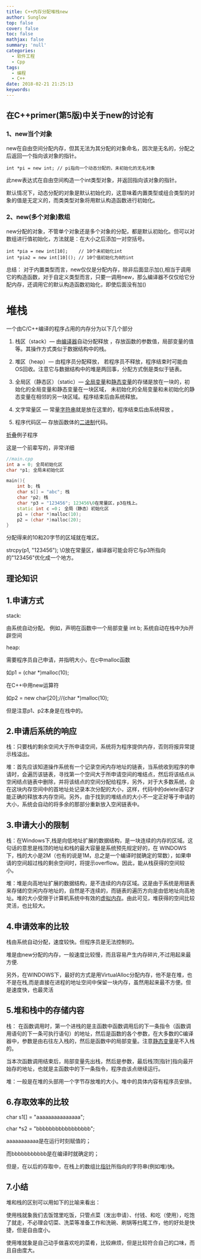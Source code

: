 ```yaml
---
title: C++内存分配堆栈new
author: Sunglow
top: false
cover: false
toc: false
mathjax: false
summary: 'null'
categories:
  - 软件工程
  - Cpp
tags:
  - 编程
  - C++
date: 2018-02-21 21:25:13
keywords:
---
```


## 在C++primer(第5版)中关于new的讨论有
### 1、new当个对象  
new在自由空间分配内存，但其无法为其分配的对象命名，因次是无名的，分配之后返回一个指向该对象的指针。
```
int *pi = new int; // pi指向一个动态分配的，未初始化的无名对象  
```

此new表达式在自由空间构造一个int类型对象，并返回指向该对象的指针。

默认情况下，动态分配的对象是默认初始化的，这意味着内置类型或组合类型的对象的值是无定义的，而类类型对象将用默认构造函数进行初始化。

### 2、new(多个对象)数组  
new分配的对象，不管单个对象还是多个对象的分配，都是默认初始化。但可以对数组进行值初始化，方法就是：在大小之后添加一对空括号。   
```
int *pia = new int[10];    // 10个未初始化int
int *pia2 = new int[10](); // 10个值初始化为0的int
```
总结： 对于内置类型而言，new仅仅是分配内存，除非后面显示加(),相当于调用它的构造函数，对于自定义类型而言，只要一调用new，那么编译器不仅仅给它分配内存，还调用它的默认构造函数初始化，即使后面没有加()





# 堆栈



一个由C/C++编译的程序占用的内存分为以下几个部分

1. 栈区（stack）— 由[编译器](http://baike.so.com/doc/6133192.html)自动分配释放 ，存放函数的参数值，局部变量的值等。其操作方式类似于数据结构中的栈。
2. 堆区（heap）— 由程序员分配释放， 若程序员不释放，程序结束时可能由OS回收。注意它与数据结构中的堆是两回事，分配方式倒是类似于链表。

3. 全局区（静态区）（static）— [全局变量](http://baike.so.com/doc/2493130.html)和[静态变量](http://baike.so.com/doc/1933722.html)的存储是放在一块的，初始化的全局变量和静态变量在一块区域， 未初始化的全局变量和未初始化的静态变量在相邻的另一块区域。程序结束后由系统释放。

4. 文字常量区 — 常量[字符串](http://baike.so.com/doc/630752.html)就是放在这里的，程序结束后由系统释放 。

5. 程序代码区— 存放函数体的[二进制](http://baike.so.com/doc/1420585.html)代码。

[折叠](http://baike.so.com/doc/4915223-5133919.html#)例子程序

这是一个前辈写的，非常详细

```cpp
//main.cpp
int a = 0; 全局初始化区
char *p1; 全局未初始化区

main(){
	int b; 栈
	char s[] = "abc"; 栈
	char *p2; 栈
	char *p3 = "123456"; 123456\0在常量区，p3在栈上。
	static int c =0； 全局（静态）初始化区
	p1 = (char *)malloc(10); 
	p2 = (char *)malloc(20);
}
```

分配得来的10和20字节的区域就在堆区。

strcpy(p1, "123456"); \0放在常量区，编译器可能会将它与p3所指向的"123456"优化成一个地方。

## 理论知识

## 1.申请方式

stack:

由系统自动分配。 例如，声明在函数中一个局部变量 int b; 系统自动在栈中为b开辟空间

heap:

需要程序员自己申请，并指明大小，在c中malloc函数

如p1 = (char *)malloc(10);

在C++中用new运算符

如p2 = new char[20];//(char *)malloc(10);

但是注意p1、p2本身是在栈中的。

## 2.申请后系统的响应

栈：只要栈的剩余空间大于所申请空间，系统将为程序提供内存，否则将报异常提示栈溢出。

堆：首先应该知道操作系统有一个记录空闲内存地址的链表，当系统收到程序的申请时，会遍历该链表，寻找第一个空间大于所申请空间的堆结点，然后将该结点从空闲结点链表中删除，并将该结点的空间分配给程序，另外，对于大多数系统，会在这块内存空间中的首地址处记录本次分配的大小，这样，代码中的delete语句才能正确的释放本内存空间。另外，由于找到的堆结点的大小不一定正好等于申请的大小，系统会自动的将多余的那部分重新放入空闲链表中。

## 3.申请大小的限制

栈：在Windows下,栈是向低地址扩展的数据结构，是一块连续的内存的区域。这句话的意思是栈顶的地址和栈的最大容量是系统预先规定好的，在 WINDOWS下，栈的大小是2M（也有的说是1M，总之是一个编译时就确定的常数），如果申请的空间超过栈的剩余空间时，将提示overflow。因此，能从栈获得的空间较小。

堆：堆是向高地址扩展的数据结构，是不连续的内存区域。这是由于系统是用链表来存储的空闲内存地址的，自然是不连续的，而链表的遍历方向是由低地址向高地址。堆的大小受限于计算机系统中有效的[虚拟内存](http://baike.so.com/doc/4993788.html)。由此可见，堆获得的空间比较灵活，也比较大。

## 4.申请效率的比较

栈由系统自动分配，速度较快。但程序员是无法控制的。

堆是由new分配的内存，一般速度比较慢，而且容易产生内存碎片,不过用起来最方便.

另外，在WINDOWS下，最好的方式是用VirtualAlloc分配内存，他不是在堆，也不是在栈,而是直接在进程的地址空间中保留一块内存，虽然用起来最不方便。但是速度快，也最灵活

## 5.堆和栈中的存储内容

栈： 在函数调用时，第一个进栈的是主函数中函数调用后的下一条指令（函数调用语句的下一条可执行语句）的地址，然后是函数的各个参数，在大多数的C编译器中，参数是由右往左入栈的，然后是函数中的局部变量。注意[静态变量](http://baike.so.com/doc/1933722.html)是不入栈的。

当本次函数调用结束后，局部变量先出栈，然后是参数，最后栈顶[指针]指向最开始存的地址，也就是主函数中的下一条指令，程序由该点继续运行。

堆：一般是在堆的头部用一个字节存放堆的大小。堆中的具体内容有程序员安排。

## 6.存取效率的比较

char s1[] = "aaaaaaaaaaaaaaa";

char *s2 = "bbbbbbbbbbbbbbbbb";

aaaaaaaaaaa是在运行时刻赋值的；

而bbbbbbbbbbb是在编译时就确定的；

但是，在以后的存取中，在栈上的数组比[指针](http://baike.so.com/doc/1043844.html)所指向的字符串(例如堆)快。

## 7.小结

堆和栈的区别可以用如下的比喻来看出：

使用栈就象我们去饭馆里吃饭，只管点菜（发出申请）、付钱、和吃（使用），吃饱了就走，不必理会切菜、洗菜等准备工作和洗碗、刷锅等扫尾工作，他的好处是快捷，但是自由度小。

使用堆就象是自己动手做喜欢吃的菜肴，比较麻烦，但是比较符合自己的口味，而且自由度大。